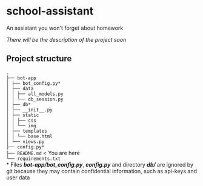 # school-assistant
An assistant you won't forget about homework

_There will be the description of the project soon_

## Project structure  
`.`  
`├── bot-app`  
`│ ├── bot_config.py*`  
`│ ├── data`  
`│ │ ├── all_models.py`  
`│ │ └── db_session.py`  
`│ ├── db*`  
`│ ├── __init__.py`  
`│ ├── static`  
`│ │ ├── css`  
`│ │ └── img`  
`│ ├── templates`  
`│ │ └── base.html`  
`│ └── views.py`  
`├── config.py*`  
`├── README.md` < You are here  
`└── requirements.txt`  
\* Files **_bot-app/bot_config.py_**, **_config.py_** and directory **_db/_** are ignored by git 
because they may contain confidential information, such as api-keys and user data
